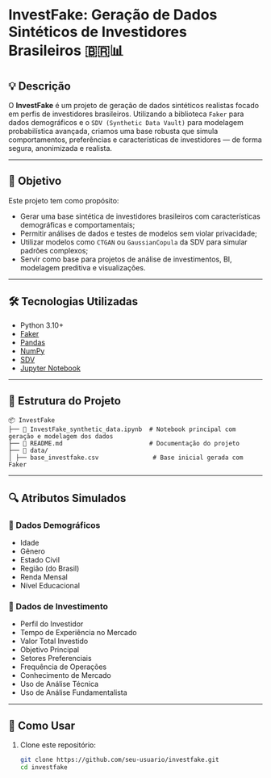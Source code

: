 # InvestFake: Geração de Dados Sintéticos de Investidores Brasileiros 🇧🇷📊

## 💡 Descrição

O **InvestFake** é um projeto de geração de dados sintéticos realistas focado em perfis de investidores brasileiros. Utilizando a biblioteca `Faker` para dados demográficos e o `SDV (Synthetic Data Vault)` para modelagem probabilística avançada, criamos uma base robusta que simula comportamentos, preferências e características de investidores — de forma segura, anonimizada e realista.

---

## 🎯 Objetivo

Este projeto tem como propósito:

- Gerar uma base sintética de investidores brasileiros com características demográficas e comportamentais;
- Permitir análises de dados e testes de modelos sem violar privacidade;
- Utilizar modelos como `CTGAN` ou `GaussianCopula` da SDV para simular padrões complexos;
- Servir como base para projetos de análise de investimentos, BI, modelagem preditiva e visualizações.

---

## 🛠️ Tecnologias Utilizadas

- Python 3.10+
- [Faker](https://faker.readthedocs.io/en/master/)
- [Pandas](https://pandas.pydata.org/)
- [NumPy](https://numpy.org/)
- [SDV](https://docs.sdv.dev/)
- [Jupyter Notebook](https://jupyter.org/)

---

## 📁 Estrutura do Projeto
```
📦 InvestFake
├── 📄 InvestFake_synthetic_data.ipynb  # Notebook principal com geração e modelagem dos dados
├── 📄 README.md                        # Documentação do projeto
├── 📁 data/
│ ├── base_investfake.csv               # Base inicial gerada com Faker
```

---

## 🔍 Atributos Simulados

### 🎫 Dados Demográficos
- Idade
- Gênero
- Estado Civil
- Região (do Brasil)
- Renda Mensal
- Nível Educacional

### 💸 Dados de Investimento
- Perfil do Investidor
- Tempo de Experiência no Mercado
- Valor Total Investido
- Objetivo Principal
- Setores Preferenciais
- Frequência de Operações
- Conhecimento de Mercado
- Uso de Análise Técnica
- Uso de Análise Fundamentalista

---

## 🚀 Como Usar

1. Clone este repositório:
   ```bash
   git clone https://github.com/seu-usuario/investfake.git
   cd investfake
